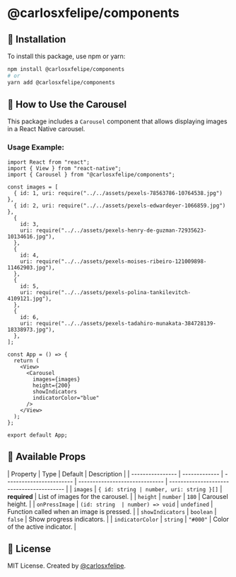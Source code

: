 # @carlosxfelipe/components

## 📌 Installation

To install this package, use npm or yarn:

```sh
npm install @carlosxfelipe/components
# or
yarn add @carlosxfelipe/components
```

## 🚀 How to Use the Carousel

This package includes a `Carousel` component that allows displaying images in a React Native carousel.

### Usage Example:

```tsx
import React from "react";
import { View } from "react-native";
import { Carousel } from "@carlosxfelipe/components";

const images = [
  { id: 1, uri: require("../../assets/pexels-78563786-10764538.jpg") },
  { id: 2, uri: require("../../assets/pexels-edwardeyer-1066859.jpg") },
  {
    id: 3,
    uri: require("../../assets/pexels-henry-de-guzman-72935623-10134616.jpg"),
  },
  {
    id: 4,
    uri: require("../../assets/pexels-moises-ribeiro-121009898-11462903.jpg"),
  },
  {
    id: 5,
    uri: require("../../assets/pexels-polina-tankilevitch-4109121.jpg"),
  },
  {
    id: 6,
    uri: require("../../assets/pexels-tadahiro-munakata-384728139-18338973.jpg"),
  },
];

const App = () => {
  return (
    <View>
      <Carousel
        images={images}
        height={200}
        showIndicators
        indicatorColor="blue"
      />
    </View>
  );
};

export default App;
```

## 🎯 Available Props

| Property         | Type          | Default                  | Description                    |
| ---------------- | ------------- | ------------------------ | ------------------------------ | ----------------------------------------- |
| `images`         | `{ id: string | number, uri: string }[]` | **required**                   | List of images for the carousel.          |
| `height`         | `number`      | `180`                    | Carousel height.               |
| `onPressImage`   | `(id: string  | number) => void`         | `undefined`                    | Function called when an image is pressed. |
| `showIndicators` | `boolean`     | `false`                  | Show progress indicators.      |
| `indicatorColor` | `string`      | `"#000"`                 | Color of the active indicator. |

## 📜 License

MIT License. Created by [@carlosxfelipe](https://github.com/carlosxfelipe).
